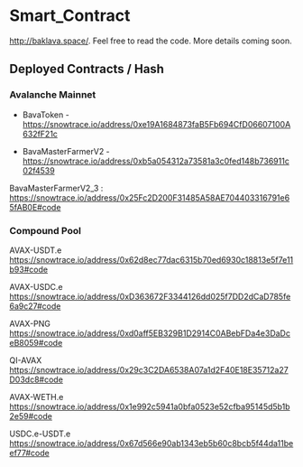 # Smart_Contract

http://baklava.space/. Feel free to read the code. More details coming soon.

## Deployed Contracts / Hash

### Avalanche Mainnet

* BavaToken - https://snowtrace.io/address/0xe19A1684873faB5Fb694CfD06607100A632fF21c

* BavaMasterFarmerV2 - https://snowtrace.io/address/0xb5a054312a73581a3c0fed148b736911c02f4539

BavaMasterFarmerV2_3 : https://snowtrace.io/address/0x25Fc2D200F31485A58AE704403316791e65fAB0E#code

### Compound Pool

AVAX-USDT.e	https://snowtrace.io/address/0x62d8ec77dac6315b70ed6930c18813e5f7e11b93#code

AVAX-USDC.e	https://snowtrace.io/address/0xD363672F3344126dd025f7DD2dCaD785fe6a9c27#code

AVAX-PNG	https://snowtrace.io/address/0xd0aff5EB329B1D2914C0ABebFDa4e3DaDceB8059#code

QI-AVAX	https://snowtrace.io/address/0x29c3C2DA6538A07a1d2F40E18E35712a27D03dc8#code

AVAX-WETH.e	https://snowtrace.io/address/0x1e992c5941a0bfa0523e52cfba95145d5b1b2e59#code

USDC.e-USDT.e	https://snowtrace.io/address/0x67d566e90ab1343eb5b60c8bcb5f44da11beef77#code

